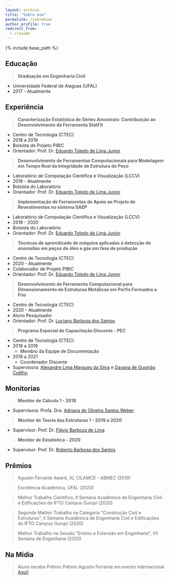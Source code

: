 ```yaml
---
layout: archive
title: "Sobre mim"
permalink: /sobremim/
author_profile: true
redirect_from:
  - /resume
---
```


{% include base_path %}

## Educação

> **Graduação em Engenharia Civil**
   * Universidade Federal de Alagoas (UFAL)
   * 2017 - Atualmente

## Experiência

> **Caracterização Estatística de Séries Amostrais: Contribuição ao Desenvolvimento da Ferramenta StatFit**
   * Centro de Tecnologia (CTEC)
   * 2018 a 2019
   * Bolsista de Projeto PIBIC
   * Orientador: Prof. Dr. <span style="color:darkblue"><a href="http://lattes.cnpq.br/9620590212639569">Eduardo Toledo de Lima Junior</a></span>   
   
> **Desenvolvimento de Ferramentas Computacionais para Modelagem em Tempo Real da Integridade de Estrutura de Poço**
   * Laboratório de Computação Científica e Visualização (LCCV)
   * 2019 - Atualmente
   * Bolsista do Laboratório
   * Orientador: Prof. Dr. <span style="color:darkblue"><a href="http://lattes.cnpq.br/9620590212639569">Eduardo Toledo de Lima Junior</a></span>
   
> **Implementação de Ferramentas de Apoio ao Projeto de Revestimentos no sistema SAEP**
   * Laboratório de Computação Científica e Visualização (LCCV)
   * 2019 - 2020
   * Bolsista do Laboratório
   * Orientador: Prof. Dr. <span style="color:darkblue"><a href="http://lattes.cnpq.br/9620590212639569">Eduardo Toledo de Lima Junior</a></span>
   
> **Técnicas de aprendizado de máquina aplicadas à detecção de anomalias em poços de óleo e gás em fase de produção**
   * Centro de Tecnologia (CTEC)
   * 2020 - Atualmente
   * Colaborador de Projeto PIBIC
   * Orientador: Prof. Dr. <span style="color:darkblue"><a href="http://lattes.cnpq.br/9620590212639569">Eduardo Toledo de Lima Junior</a></span>
      
> **Desenvolvimento de Ferramenta Computacional para Dimensionamento de Estruturas Metálicas em Perfis Formados a Frio**
   * Centro de Tecnologia (CTEC)
   * 2020 - Atualmente
   * Aluno Pesquisador
   * Orientador: Prof. Dr. <span style="color:darkblue"><a href="http://lattes.cnpq.br/0328556773055905">Luciano Barbosa dos Santos</a></span>
   
> **Programa Especial de Capacitação Discente - PEC**
   * Centro de Tecnologia (CTEC)
   * 2018 a 2019
     * Membro da Equipe de Documentação
   * 2019 a 2021
     * Coordenador Discente
   * Supervisora: <span style="color:darkblue"><a href="http://lattes.cnpq.br/1664387016139320">Alexandre Lima Marques da Silva</a></span> e <span style="color:darkblue"><a href="http://lattes.cnpq.br/1255714800013638">Dayana de Gusmão Coêlho</a></span>


## Monitorias

> **Monitor de Cálculo 1 - 2018**
   * Supervisora: Profa. Dra. <span style="color:darkblue"><a href="http://lattes.cnpq.br/2188012197903379">Adriana de Oliveira Santos Weber</a></span>
   
> **Monitor de Teoria das Estruturas 1 - 2019 a 2020**
   * Supervisor: Prof. Dr. <span style="color:darkblue"><a href="http://lattes.cnpq.br/9116884298385000">Flávio Barboza de Lima</a></span>
   
> **Monitor de Estatística - 2020**
   * Supervisor: Prof. Dr. <span style="color:darkblue"><a href="http://lattes.cnpq.br/7173615407036770">Roberto Barbosa dos Santos</a></span>


## Prêmios

> Agustin Ferrante Award, XL CILAMCE - ABMEC (2019)

> Excelência Acadêmica, UFAL (2020)

> Melhor Trabalho Científico, II Semana Acadêmica de Engenharia Civil e Edificações do IFTO Campus Gurupi (2020)

> Segundo Melhor Trabalho na Categoria "Construção Civil e Estruturas", II Semana Acadêmica de Engenharia Civil e Edificações do IFTO Campus Gurupi (2020)

> Melhor Trabalho na Sessão "Ensino e Extensão em Engenharia", VII Semana de Engenharia (2020)


## Na Mídia

> Aluno recebe Prêmio Prêmio Agustin Ferrante em evento internacional <span style="color:darkblue"><a href="https://ufal.br/estudante/noticias/2019/11/aluno-recebe-premio-premio-agustin-ferrante-em-evento-internacional">Aqui!</a></span>